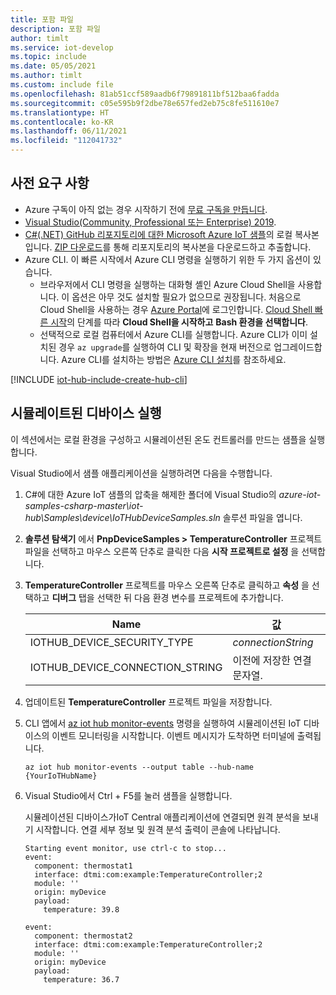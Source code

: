 ```yaml
---
title: 포함 파일
description: 포함 파일
author: timlt
ms.service: iot-develop
ms.topic: include
ms.date: 05/05/2021
ms.author: timlt
ms.custom: include file
ms.openlocfilehash: 81ab51ccf589aadb6f79891811bf512baa6fadda
ms.sourcegitcommit: c05e595b9f2dbe78e657fed2eb75c8fe511610e7
ms.translationtype: HT
ms.contentlocale: ko-KR
ms.lasthandoff: 06/11/2021
ms.locfileid: "112041732"
---
```

## <a name="prerequisites"></a>사전 요구 사항
- Azure 구독이 아직 없는 경우 시작하기 전에 [무료 구독을 만듭니다](https://azure.microsoft.com/free/?WT.mc_id=A261C142F).
- [Visual Studio(Community, Professional 또는 Enterprise) 2019](https://visualstudio.microsoft.com/downloads/).
- [C#(.NET) GitHub 리포지토리에 대한 Microsoft Azure IoT 샘플](https://github.com/Azure-Samples/azure-iot-samples-csharp)의 로컬 복사본입니다. [ZIP 다운로드](https://github.com/Azure-Samples/azure-iot-samples-csharp/archive/master.zip)를 통해 리포지토리의 복사본을 다운로드하고 추출합니다.
- Azure CLI. 이 빠른 시작에서 Azure CLI 명령을 실행하기 위한 두 가지 옵션이 있습니다.
    - 브라우저에서 CLI 명령을 실행하는 대화형 셸인 Azure Cloud Shell을 사용합니다. 이 옵션은 아무 것도 설치할 필요가 없으므로 권장됩니다. 처음으로 Cloud Shell을 사용하는 경우 [Azure Portal](https://portal.azure.com)에 로그인합니다. [Cloud Shell 빠른 시작](../articles/cloud-shell/quickstart.md)의 단계를 따라 **Cloud Shell을 시작하고** **Bash 환경을 선택합니다**.
    - 선택적으로 로컬 컴퓨터에서 Azure CLI를 실행합니다. Azure CLI가 이미 설치된 경우 `az upgrade`를 실행하여 CLI 및 확장을 현재 버전으로 업그레이드합니다. Azure CLI를 설치하는 방법은 [Azure CLI 설치]( /cli/azure/install-azure-cli)를 참조하세요.

[!INCLUDE [iot-hub-include-create-hub-cli](iot-hub-include-create-hub-cli.md)]

## <a name="run-a-simulated-device"></a>시뮬레이트된 디바이스 실행
이 섹션에서는 로컬 환경을 구성하고 시뮬레이션된 온도 컨트롤러를 만드는 샘플을 실행합니다.

Visual Studio에서 샘플 애플리케이션을 실행하려면 다음을 수행합니다.

1. C#에 대한 Azure IoT 샘플의 압축을 해제한 폴더에 Visual Studio의 *azure-iot-samples-csharp-master\iot-hub\Samples\device\IoTHubDeviceSamples.sln* 솔루션 파일을 엽니다. 

1. **솔루션 탐색기** 에서 **PnpDeviceSamples > TemperatureController** 프로젝트 파일을 선택하고 마우스 오른쪽 단추로 클릭한 다음 **시작 프로젝트로 설정** 을 선택합니다.

1. **TemperatureController** 프로젝트를 마우스 오른쪽 단추로 클릭하고 **속성** 을 선택하고 **디버그** 탭을 선택한 뒤 다음 환경 변수를 프로젝트에 추가합니다.

    | Name | 값 |
    | ---- | ----- |
    | IOTHUB_DEVICE_SECURITY_TYPE | *connectionString* |
    | IOTHUB_DEVICE_CONNECTION_STRING | 이전에 저장한 연결 문자열. |

1. 업데이트된 **TemperatureController** 프로젝트 파일을 저장합니다.

1. CLI 앱에서 [az iot hub monitor-events](/cli/azure/iot/hub#az_iot_hub_monitor_events) 명령을 실행하여 시뮬레이션된 IoT 디바이스의 이벤트 모니터링을 시작합니다.  이벤트 메시지가 도착하면 터미널에 출력됩니다.

    ```azurecli-interactive
    az iot hub monitor-events --output table --hub-name {YourIoTHubName}
    ```

1. Visual Studio에서 Ctrl + F5를 눌러 샘플을 실행합니다.

    시뮬레이션된 디바이스가IoT Central 애플리케이션에 연결되면 원격 분석을 보내기 시작합니다. 연결 세부 정보 및 원격 분석 출력이 콘솔에 나타납니다. 
    
    ```output
    Starting event monitor, use ctrl-c to stop...
    event:
      component: thermostat1
      interface: dtmi:com:example:TemperatureController;2
      module: ''
      origin: myDevice
      payload:
        temperature: 39.8
    
    event:
      component: thermostat2
      interface: dtmi:com:example:TemperatureController;2
      module: ''
      origin: myDevice
      payload:
        temperature: 36.7
    ```